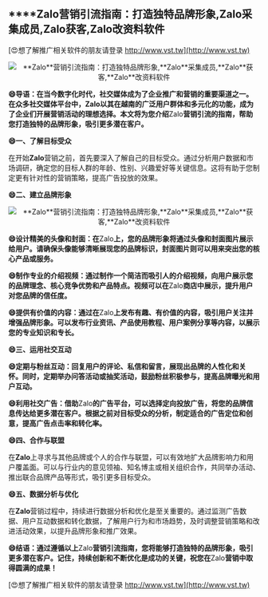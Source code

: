 ## ****Zalo**营销引流指南：打造独特品牌形象,**Zalo**采集成员,**Zalo**获客,**Zalo**改资料软件**

[😍想了解推广相关软件的朋友请登录 http://www.vst.tw](http://www.vst.tw)

 <center><img src="https://vst.tw/MP4/tuiguang/png/7.png" alt="**Zalo**营销引流指南：打造独特品牌形象,**Zalo**采集成员,**Zalo**获客,**Zalo**改资料软件"></center>

**😄导语：在当今数字化时代，社交媒体成为了企业推广和营销的重要渠道之一。在众多社交媒体平台中，**Zalo**以其在越南的广泛用户群体和多元化的功能，成为了企业们开展营销活动的理想选择。本文将为您介绍**Zalo**营销引流的指南，帮助您打造独特的品牌形象，吸引更多潜在客户。**

**😄一、了解目标受众**

在开始**Zalo**营销之前，首先要深入了解自己的目标受众。通过分析用户数据和市场调研，确定您的目标人群的年龄、性别、兴趣爱好等关键信息。这将有助于您制定更有针对性的营销策略，提高广告投放的效果。

**😄二、建立品牌形象**

 <center><img src="https://vst.tw/MP4/tuiguang/png/5.png" alt="**Zalo**营销引流指南：打造独特品牌形象,**Zalo**采集成员,**Zalo**获客,**Zalo**改资料软件"></center>

**😄设计精美的头像和封面：在**Zalo**上，您的品牌形象将通过头像和封面图片展示给用户。请确保头像能够清晰展现您的品牌标识，封面图片则可以用来突出您的核心产品或服务。**

**😄制作专业的介绍视频：通过制作一个简洁而吸引人的介绍视频，向用户展示您的品牌理念、核心竞争优势和产品特点。视频可以在**Zalo**商店中展示，提升用户对您品牌的信任度。**

**😄提供有价值的内容：通过在**Zalo**上发布有趣、有价值的内容，吸引用户关注并增强品牌形象。可以发布行业资讯、产品使用教程、用户案例分享等内容，以展示您的专业知识和专长。**

**😄三、运用社交互动**

**😄定期与粉丝互动：回复用户的评论、私信和留言，展现出品牌的人性化和关怀。同时，定期举办问答活动或抽奖活动，鼓励粉丝积极参与，提高品牌曝光和用户互动。**

**😄利用社交广告：借助**Zalo**的广告平台，可以选择定向投放广告，将您的品牌信息传达给更多潜在客户。根据之前对目标受众的分析，制定适合的广告定位和创意，提高广告点击率和转化率。**

**😄四、合作与联盟**

在**Zalo**上寻求与其他品牌或个人的合作与联盟，可以有效地扩大品牌影响力和用户覆盖面。可以与行业内的意见领袖、知名博主或相关组织合作，共同举办活动、推出联合品牌产品等形式，吸引更多目标受众。

**😄五、数据分析与优化**

在**Zalo**营销过程中，持续进行数据分析和优化是至关重要的。通过监测广告数据、用户互动数据和转化数据，了解用户行为和市场趋势，及时调整营销策略和改进活动效果，以提升品牌形象和推广效果。

**😄结语：通过遵循以上**Zalo**营销引流指南，您将能够打造独特的品牌形象，吸引更多潜在客户。记住，持续创新和不断优化是成功的关键，祝您在**Zalo**营销中取得圆满的成果！**

[😍想了解推广相关软件的朋友请登录 http://www.vst.tw](http://www.vst.tw)




